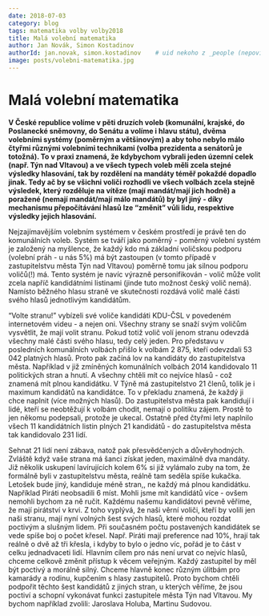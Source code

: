 ```yaml
---
date: 2018-07-03
category: blog
tags: matematika volby volby2018 
title: Malá volební matematika
author: Jan Novák, Simon Kostadinov
authorId: jan.novak, simon.kostadinov    # uid nekoho z _people (nepoviné)
image: posts/volebni-matematika.jpg
---
```


# Malá volební matematika

**V České republice volíme v pěti druzích voleb (komunální, krajské, do Poslanecké sněmovny, do Senátu a volíme i hlavu státu), dvěma volebními systémy (poměrným a většinovým) a aby toho nebylo málo čtyřmi různými volebními technikami (volba prezidenta a senátorů je totožná). To v praxi znamená, že kdybychom vybrali jeden územní celek (např. Týn nad Vltavou) a ve všech typech voleb měli zcela stejné výsledky hlasování, tak by rozdělení na mandáty téměř pokaždé dopadlo jinak. Tedy ač by se všichni voliči rozhodli ve všech volbách zcela stejně výsledek, který rozděluje na vítěze (mají mandát/mají jich hodně) a poražené (nemají mandát/mají málo mandátů) by byl jiný - díky mechanismu přepočítávání hlasů lze “změnit” vůli lidu, respektive výsledky jejich hlasování.**

Nejzajímavějším volebním systémem v českém prostředí je právě ten do komunálních voleb. Systém se tváří jako poměrný - poměrný volební systém je založený na myšlence, že každý kdo má základní voličskou podporu (volební práh - u nás 5%) má být zastoupen (v tomto případě v zastupitelstvu města Týn nad Vltavou) poměrně tomu jak silnou podporu voličů(!) má. Tento systém je navíc výrazně personifikován - volič může volit zcela napříč kandidátními listinami (jinde tuto možnost český volič nemá). Namísto běžného hlasu straně ve skutečnosti rozdává volič malé části svého hlasů jednotlivým kandidátům.

“Volte stranu!” vybízeli své voliče kandidáti KDU-ČSL v povedeném internetovém videu - a nejen oni. Všechny strany se snaží svým voličům vysvětlit, že mají volit stranu. Pokud totiž volič volí jenom stranu odevzdá všechny malé části svého hlasu, tedy celý jeden. Pro představu v posledních komunálních volbách přišlo k volbám 2 875, kteří odevzdali 53 042 platných hlasů. Proto pak začíná lov na kandidáty do zastupitelstva města. Například v již zmíněných komunálních volbách 2014 kandidovalo 11 politických stran a hnutí. A všechny chtěli mít co nejvíce hlasů - což znamená mít plnou kandidátku. V Týně má zastupitelstvo 21 členů, tolik je i maximum kandidátů na kandidátce. To v překladu znamená, že každý ji chce naplnit (více možných hlasů). Do zastupitelstva města pak kandidují i lidé, kteří se neobtěžují k volbám chodit, nemají o politiku zájem. Prostě to jen někomu podepsali, protože je ukecal. Ostatně před čtyřmi lety naplnilo všech 11 kandidátních listin plných 21 kandidátů - do zastupitelstva města tak kandidovalo 231 lidí.

Sehnat 21 lidí není zábava, natož pak přesvědčených a důvěryhodných. Zvláště když vaše strana má šanci získat jeden, maximálně dva mandáty. Již několik uskupení lavírujících kolem 6% si již vylámalo zuby na tom, že formálně byli v zastupitelstvu města, reálně tam seděla spíše kukačka. Letošek bude jiný, kandiduje méně stran,, ne každý má plnou kandidátku. Například Piráti neobsadili 6 míst. Mohli jsme mít kandidátů více - ovšem nemohli bychom za ně ručit. Každému našemu kandidátovi pevně věříme, že mají pirátství v krvi. Z toho vyplývá, že naši věrní voliči, kteří by volili jen naši stranu, mají nyní volných šest svých hlasů, které mohou rozdat poctivým a slušným lidem. Při současném počtu postavených kandidátek se vede spíše boj o počet křesel. Např. Piráti mají preference nad 10%, hrají tak reálně o dvě až tři křesla, i kdyby to bylo o jedno víc, pořád je to část v celku jednadvaceti lidí. Hlavním cílem pro nás není urvat co nejvíc hlasů, chceme celkově změnit přístup k věcem veřejným. Každý zastupitel by měl být poctivý a morálně silný. Chceme hlavně konec různým úlitbám pro kamarády a rodinu, kupčením s hlasy zastupitelů. Proto bychom chtěli podpořit těchto šest kandidátů z jiných stran, u kterých věříme, že jsou poctiví a schopní vykonávat funkci zastupitele města Týn nad Vltavou. My bychom například zvolili: Jaroslava Holuba, Martinu Sudovou.
